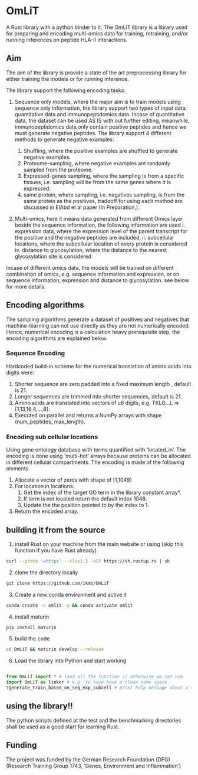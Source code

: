 # OmLiT

A Rust library with a python binder to it. The OmLiT library is a library used for preparing and encoding multi-omics data for training, retraining, and/or running inferences on peptide HLA-II interactions.

## Aim

The aim of the library is provide a state of the art preprocessing library for either training the models or for running inference.

The library support the following encoding tasks:

1. Sequence only models, where the major aim is to train models using sequence only information, the library support two types of input data: quantitative data and immunopeptidomics data. Incase of quantitative data, the dataset can be used AS IS with out further editing, meanwhile, immunopeptidomics data only contain positive peptides and hence we must generate negative peptides. The library support 4 different methods to generate negative examples:
    1. Shuffling, where the positive examples are shuffled to generate negative examples.
    2. Proteome-sampling, where negative examples are randomly sampled from the proteome.
    3. Expressed-genes sampling, where the sampling is from a specific tissues, i.e. sampling will be from the same genes where it is expressed.
    4. same protein, where sampling, i.e. negatives sampling, is from the same protein as the positives, tradeoff for using each method are discussed in  ElAbd et al paper (In Preparation,).

2. Multi-omics, here it means data generated from different Omics layer beside the sequence information, the following information are used
    i. expression data, where the expression level of the parent transcript for the positive and the negative peptides are included.
    ii. subcellular locations, where the subcellular location of every protein is considered
    iv. distance to glycosylation, where the distance to the nearest glycosylation site is considered

Incase of different omics data, the models will be trained on different combination of omics, e.g. sequence information and expression, or on sequence information, expression and distance to glycosylation. see below for more details.

## Encoding algorithms

The sampling algorithms generate a dataset of positives and negatives that machine-learning can not use directly as they are not numerically encoded. Hence, numerical encoding is a calculation heavy prerequisite step, the encoding algorithms are explained below.

### Sequence Encoding

Hardcoded build-in scheme for the numerical translation of amino acids into digits were:

1. Shorter sequence are zero padded into a fixed maximum length , default is 21.
2. Longer sequences are trimmed into shorter sequences, default is 21.
3. Amino acids are translated into vectors of u8 digits, e.g. TKLO…L =>[1,13,16,4,…,8].
4. Executed on parallel and returns a NumPy arrays with shape (num_peptides, max_length).

### Encoding sub cellular locations

Using gene ontology database with terms quantified with ‘located_in’. The encoding is done using ‘multi-hot’ arrays because proteins can be allocated in different cellular compartments.
The encoding is made of the following elements

1. Allocate a vector of zeros with shape of [1,1049]
2. For location in locations:
    1. Get the index of the target GO term in the library constant array*.
    2. If term is not located return the default index 1048.
    3. Update the the position pointed to by the index to 1.
3. Return the encoded array.

## building it from the source

1. install Rust on your machine from the main website or using (skip this function if you have Rust already) 

```bash
curl --proto '=https' --tlsv1.2 -sSf https://sh.rustup.rs | sh
```

2. clone the directory locally

```bash
git clone https://github.com/ikmb/OmLiT
```

3. Create a new conda environment and active it

```bash
conda create -n omlit -y && conda activate omlit
```

4. install maturin

```bash
pip install maturin 
```

5. build the code

```bash
cd OmLiT && maturin develop --release 
```

6. Load the library into Python and start working

```python

from OmLiT import * # load all the function // otherwise we can use
import OmLiT as linker # e.g. to have have a clean name space
?generate_train_based_on_seq_exp_subcell # print help message about a specific functions 
```

## using the library!!

The python scripts defined at the test and the benchmarking directories shall be used as a good start for learning Rust.

## Funding

The project was funded by the German Research Foundation (DFG) (Research Training Group 1743, ‘Genes, Environment and Inflammation’)
